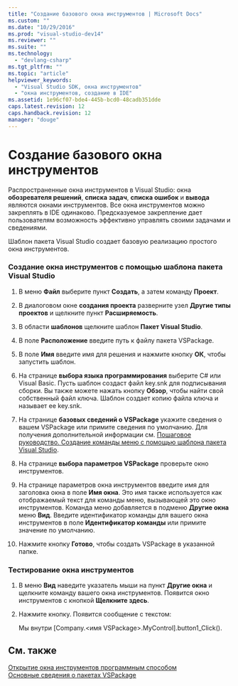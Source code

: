 ```yaml
---
title: "Создание базового окна инструментов | Microsoft Docs"
ms.custom: ""
ms.date: "10/29/2016"
ms.prod: "visual-studio-dev14"
ms.reviewer: ""
ms.suite: ""
ms.technology: 
  - "devlang-csharp"
ms.tgt_pltfrm: ""
ms.topic: "article"
helpviewer_keywords: 
  - "Visual Studio SDK, окна инструментов"
  - "окна инструментов, создание в IDE"
ms.assetid: 1e96cf07-bde4-445b-bcd0-48cadb351dde
caps.latest.revision: 12
caps.handback.revision: 12
manager: "douge"
---
```

# Создание базового окна инструментов
Распространенные окна инструментов в Visual Studio: окна **обозревателя решений**, **списка задач**, **списка ошибок** и **вывода** являются окнами инструментов. Все окна инструментов можно закреплять в IDE одинаково. Предсказуемое закрепление дает пользователям возможность эффективно управлять своими задачами и сведениями.  
  
 Шаблон пакета Visual Studio создает базовую реализацию простого окна инструментов.  
  
### Создание окна инструментов с помощью шаблона пакета Visual Studio  
  
1.  В меню **Файл** выберите пункт **Создать**, а затем команду **Проект**.  
  
2.  В диалоговом окне **создания проекта** разверните узел **Другие типы проектов** и щелкните пункт **Расширяемость**.  
  
3.  В области **шаблонов** щелкните шаблон **Пакет Visual Studio**.  
  
4.  В поле **Расположение** введите путь к файлу пакета VSPackage.  
  
5.  В поле **Имя** введите имя для решения и нажмите кнопку **ОК**, чтобы запустить шаблон.  
  
6.  На странице **выбора языка программирования** выберите C\# или Visual Basic. Пусть шаблон создаст файл key.snk для подписывания сборки. Вы также можете нажать кнопку **Обзор**, чтобы найти свой собственный файл ключа. Шаблон создает копию файла ключа и называет ее key.snk.  
  
7.  На странице **базовых сведений о VSPackage** укажите сведения о вашем VSPackage или примите сведения по умолчанию. Для получения дополнительной информации см. [Пошаговое руководство. Создание команды меню с помощью шаблона пакета Visual Studio](../Topic/Walkthrough:%20Creating%20a%20Menu%20Command%20By%20Using%20the%20Visual%20Studio%20Package%20Template.md).  
  
8.  На странице **выбора параметров VSPackage** проверьте окно инструментов.  
  
9. На странице параметров окна инструментов введите имя для заголовка окна в поле **Имя окна**. Это имя также используется как отображаемый текст для команды меню, вызывающей это окно инструментов. Команда меню добавляется в подменю **Другие окна** меню **Вид**. Введите идентификатор команды для вашего окна инструментов в поле **Идентификатор команды** или примите значение по умолчанию.  
  
10. Нажмите кнопку **Готово**, чтобы создать VSPackage в указанной папке.  
  
### Тестирование окна инструментов  
  
1.  В меню **Вид** наведите указатель мыши на пункт **Другие окна** и щелкните команду вашего окна инструментов. Появится окно инструментов с кнопкой **Щелкните здесь**.  
  
2.  Нажмите кнопку. Появится сообщение с текстом:  
  
     Мы внутри \[Company.\<имя VSPackage\>.MyControl\].button1\_Click\(\).  
  
## См. также  
 [Открытие окна инструментов программным способом](../misc/opening-a-tool-window-programmatically.md)   
 [Основные сведения о пакетах VSPackage](../misc/vspackage-essentials.md)